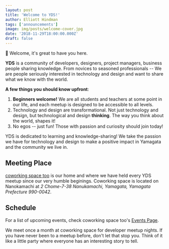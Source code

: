 ```yaml
---
layout: post
title: 'Welcome to YDS!'
author: Elliott Hindman
tags: ['announcements']
image: img/posts/welcome-cover.jpg
date: '2018-11-29T18:00:00.000Z'
draft: false
---
```


👋 Welcome, it's great to have you here.

**YDS** is a community of developers, designers, project managers, business people sharing knowledge.
From novices to seasoned professionals -- We are people seriously interested in technology and design and want to share what we know with the world.

**A few things you should know upfront**:

1. **Beginners welcome!** We are all students and teachers at some point in our life, and each meetup is designed to be accessible to all levels.
2. Technology and design are transformational. Not just technology and design, but technological and design **thinking**. The way you think about the world, shapes it!
3. No egos -- just fun! Those with passion and curiosity should join today!

YDS is dedicated to learning and knowledge-sharing! We take the passion we have for technology and design to make a positive impact in Yamagata and the community we live in.

## Meeting Place

[coworking space too](https://www.coworking-too.com/) is our home and where we have held every YDS meetup since our very humble beginings. Coworking space is located on Nanokamachi at _2 Chome-7-38 Nanukamachi, Yamagata, Yamagata Prefecture 990-0042_.

## Schedule

For a list of upcoming events, check coworking space too's [Events Page](https://www.facebook.com/pg/as.works.2015/events/).

We meet once a month at coworking space for developer meetup nights. If you have never been to a meetup before, don't let that stop you. Think of it like a little party where everyone has an interesting story to tell.
